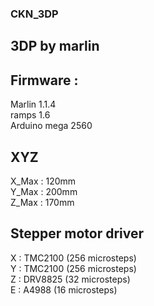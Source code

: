 ### CKN_3DP  
## 3DP by marlin


## Firmware :  
Marlin 1.1.4  
ramps 1.6  
Arduino mega 2560  

## XYZ
X_Max : 120mm  
Y_Max : 200mm  
Z_Max : 170mm  

## Stepper motor driver  
X : TMC2100 (256 microsteps)  
Y : TMC2100 (256 microsteps)  
Z : DRV8825 (32  microsteps)  
E : A4988   (16  microsteps)
